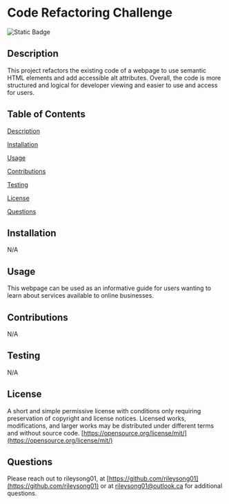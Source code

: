 # Code Refactoring Challenge
  ![Static Badge](https://img.shields.io/badge/License-MIT-blue)
  ## Description
  This project refactors the existing code of a webpage to use semantic HTML elements and add accessible alt attributes. Overall, the code is more structured and logical for developer viewing and easier to use and access for users.
  ## Table of Contents
  [Description](#Description)

  [Installation](#Installation)

  [Usage](#Usage)

  [Contributions](#Contributions)

  [Testing](#Testing)

  [License](#License)

  [Questions](#Questions)


  ## Installation 
  N/A
  ## Usage
  This webpage can be used as an informative guide for users wanting to learn about services available to online businesses.
  ## Contributions
  N/A
  ## Testing
  N/A
  ## License
  A short and simple permissive license with conditions only requiring preservation of copyright and license notices. Licensed works, modifications, and larger works may be distributed under different terms and without source code.
  [https://opensource.org/license/mit/](https://opensource.org/license/mit/)
  ## Questions
  Please reach out to rileysong01, at [https://github.com/rileysong01](https://github.com/rileysong01) or at rileysong01@outlook.ca for additional questions. 
